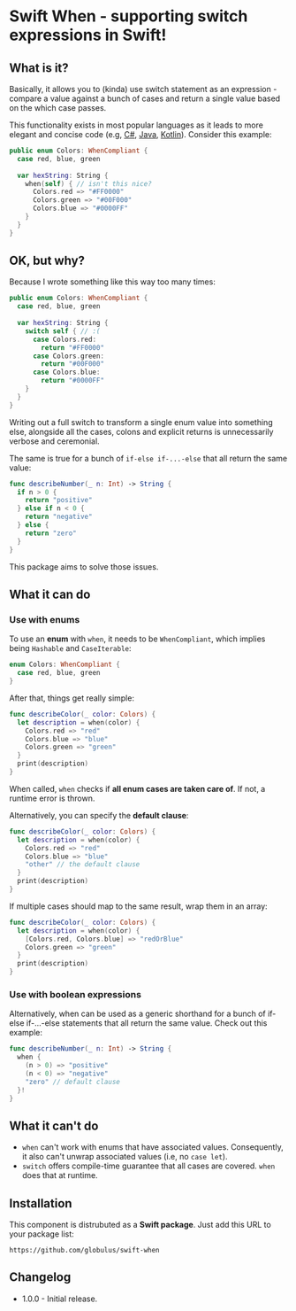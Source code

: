 # Swift When - supporting switch expressions in Swift!

## What is it?

Basically, it allows you to (kinda) use switch statement as an expression - compare a value against a bunch of cases and return a single value based on the which case passes.

This functionality exists in most popular languages as it leads to more elegant and concise code (e.g, [C#](https://docs.microsoft.com/en-us/dotnet/csharp/language-reference/operators/switch-expression), [Java](https://docs.oracle.com/en/java/javase/13/language/switch-expressions.html),  [Kotlin](https://kotlinlang.org/docs/control-flow.html#when-expression)). Consider this example:

```swift
public enum Colors: WhenCompliant {
  case red, blue, green
  
  var hexString: String {
    when(self) { // isn't this nice?
      Colors.red => "#FF0000"
      Colors.green => "#00F000"
      Colors.blue => "#0000FF"
    }
  }
}
```

## OK, but why?

Because I wrote something like this way too many times:

```swift
public enum Colors: WhenCompliant {
  case red, blue, green
  
  var hexString: String {
    switch self { // :(
      case Colors.red:
        return "#FF0000"
      case Colors.green:
        return "#00F000"
      case Colors.blue:
        return "#0000FF"
    }
  }
}
```

Writing out a full switch to transform a single enum value into something else, alongside all the cases, colons and explicit returns is unnecessarily verbose and ceremonial.

The same is true for a bunch of `if-else if-...-else` that all return the same value:

```swift
func describeNumber(_ n: Int) -> String {
  if n > 0 {
    return "positive"
  } else if n < 0 {
    return "negative"
  } else {
    return "zero"
  }
}
```

This package aims to solve those issues.

## What it can do

### Use with enums

To use an **enum** with `when`, it needs to be `WhenCompliant`, which implies being `Hashable` and `CaseIterable`:

```swift
enum Colors: WhenCompliant {
  case red, blue, green
}
```

After that, things get really simple:

```swift
func describeColor(_ color: Colors) {
  let description = when(color) {
    Colors.red => "red"
    Colors.blue => "blue"
    Colors.green => "green"
  }
  print(description)
}
```

When called, `when` checks if **all enum cases are taken care of**. If not, a runtime error is thrown.

Alternatively, you can specify the **default clause**:

```swift
func describeColor(_ color: Colors) {
  let description = when(color) {
    Colors.red => "red"
    Colors.blue => "blue"
    "other" // the default clause
  }
  print(description)
}
```

If multiple cases should map to the same result, wrap them in an array:

```swift
func describeColor(_ color: Colors) {
  let description = when(color) {
    [Colors.red, Colors.blue] => "redOrBlue"
    Colors.green => "green"
  }
  print(description)
}
```

### Use with boolean expressions

Alternatively, when can be used as a generic shorthand for a bunch of if-else if-...-else statements that all return the same value. Check out this example:

```swift
func describeNumber(_ n: Int) -> String {
  when {
    (n > 0) => "positive"
    (n < 0) => "negative"
    "zero" // default clause
  }!
}
```

## What it can't do

 * `when` can't work with enums that have associated values. Consequently, it also can't unwrap associated values (i.e, no `case let`).
 * `switch` offers compile-time guarantee that all cases are covered. `when` does that at runtime.

## Installation

This component is distrubuted as a **Swift package**. Just add this URL to your package list:

```text
https://github.com/globulus/swift-when
```

## Changelog

* 1.0.0 - Initial release.
